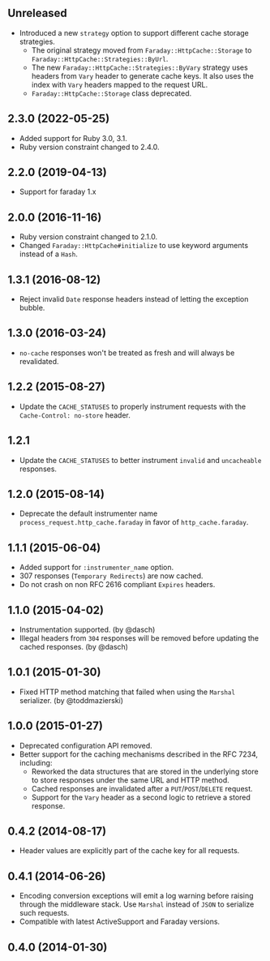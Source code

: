 ## Unreleased

* Introduced a new `strategy` option to support different cache storage strategies.
  * The original strategy moved from `Faraday::HttpCache::Storage` to `Faraday::HttpCache::Strategies::ByUrl`.
  * The new `Faraday::HttpCache::Strategies::ByVary` strategy uses headers from `Vary` header to generate cache keys. It also uses the index with `Vary` headers mapped to the request URL.
  * `Faraday::HttpCache::Storage` class deprecated.

## 2.3.0 (2022-05-25)

* Added support for Ruby 3.0, 3.1.
* Ruby version constraint changed to 2.4.0.

## 2.2.0 (2019-04-13)

* Support for faraday 1.x

## 2.0.0 (2016-11-16)

* Ruby version constraint changed to 2.1.0.
* Changed `Faraday::HttpCache#initialize` to use keyword arguments instead of
a `Hash`.

## 1.3.1 (2016-08-12)

* Reject invalid `Date` response headers instead of letting the exception bubble.

## 1.3.0 (2016-03-24)

* `no-cache` responses won't be treated as fresh and will always be revalidated.

## 1.2.2 (2015-08-27)

* Update the `CACHE_STATUSES` to properly instrument requests with the `Cache-Control: no-store` header.

## 1.2.1

* Update the `CACHE_STATUSES` to better instrument `invalid` and `uncacheable` responses.

## 1.2.0 (2015-08-14)

* Deprecate the default instrumenter name `process_request.http_cache.faraday`
in favor of `http_cache.faraday`.

## 1.1.1 (2015-06-04)

* Added support for `:instrumenter_name` option.
* 307 responses (`Temporary Redirects`) are now cached.
* Do not crash on non RFC 2616 compliant `Expires` headers.

## 1.1.0 (2015-04-02)

* Instrumentation supported. (by @dasch)
* Illegal headers from `304` responses will be removed before updating the
cached responses. (by @dasch)

## 1.0.1 (2015-01-30)

* Fixed HTTP method matching that failed when using the `Marshal` serializer.
(by @toddmazierski)

## 1.0.0 (2015-01-27)

* Deprecated configuration API removed.
* Better support for the caching mechanisms described in the RFC 7234, including:
  * Reworked the data structures that are stored in the underlying store to
  store responses under the same URL and HTTP method.
  * Cached responses are invalidated after a `PUT`/`POST`/`DELETE` request.
  * Support for the `Vary` header as a second logic to retrieve a stored response.

## 0.4.2 (2014-08-17)

* Header values are explicitly part of the cache key for all requests.

## 0.4.1 (2014-06-26)

* Encoding conversion exceptions will emit a log warning before raising through
the middleware stack. Use `Marshal` instead of `JSON` to serialize such requests.
* Compatible with latest ActiveSupport and Faraday versions.

## 0.4.0 (2014-01-30)
